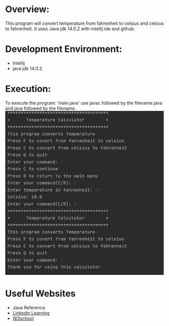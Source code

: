# Overview:
This program will convert temperature from fahrenheit to celsius and celsius to fahrenheit. 
It uses Java jdk 14.0.2 with intellij ide and github.

# Development Environment:
* Intellij
* java jdk 14.0.2

# Execution:
To execute the program: 'main.java' use javac followed by the filename.java and 
java followed by the filename.
![Program screenshot showing the output.](Capture.PNG)

# Useful Websites
* Java Reference
* [Linkedin Learning](https://www.linkedin.com/learning/paths/become-a-java-programmer?u=2153100)
* [W3school](https://www.w3schools.com/java/default.asp)